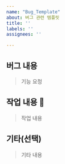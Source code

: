 ```yaml
---
name: "Bug_Template"
about: 버그 관련 템플릿
title: ''
labels: ''
assignees: ''

---
```


## 버그 내용

> 기능 요청

## 작업 내용 🙏

> 작업 내용

## 기타(선택)

> 기타 내용
